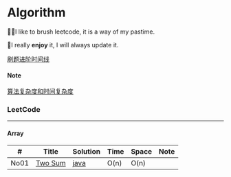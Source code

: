 # Algorithm

🚴‍♀️I like to brush leetcode, it is a way of my pastime.

🚴‍I really **enjoy** it, I will always update it.

[刷题进阶时间线](https://gist.github.com/tujietg/60f72073a1c7945350abb8b09e2d6455)

#### Note

[算法复杂度和时间复杂度](https://zhuanlan.zhihu.com/p/50479555)

### LeetCode

----

#### Array

| #    | Title                                             | Solution                                                     | Time | Space | Note |
| ---- | ------------------------------------------------- | ------------------------------------------------------------ | ---- | ----- | ---- |
| No01 | [Two Sum](https://leetcode.com/problems/two-sum/) | [java](https://github.com/tujietg/Algorithm/blob/master/leetcode/Array/No01.java) | O(n) | O(n)  |      |

